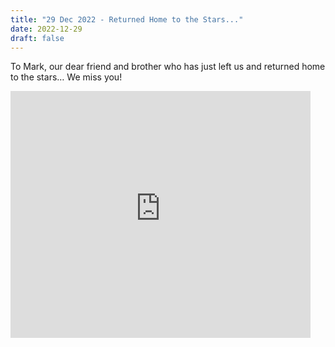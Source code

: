 ```yaml
---
title: "29 Dec 2022 - Returned Home to the Stars..."
date: 2022-12-29
draft: false
---
```


To Mark, our dear friend and brother who has just left us and returned home to the stars&hellip; We miss you!

<iframe id="disco-playlist-12699811" name="disco-playlist-12699811" allowfullscreen frameborder="0" class="disco-embed" src="https://slow-worm-sound-works.disco.ac/e/p/12699811?download=true&s=Sui3uZgBIFjlqZOX_EiY-CPpSRY%3AbabbCv2p&artwork=true&color=%2332B57C&theme=white" width="480" height="395"></iframe>
